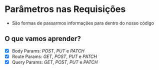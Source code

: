 # Parâmetros nas Requisições

 * São formas de passarmos informações para dentro do nosso código

## O que vamos aprender?

* [x] Body Params: *POST*, *PUT* e *PATCH*
* [x] Route Params: *GET*, *POST*, *PUT* e *PATCH*
* [x] Query Params: *GET*, *POST*, *PUT* e *PATCH*